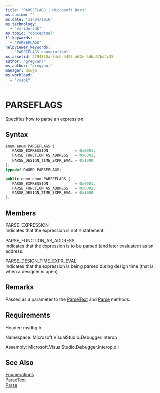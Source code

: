 ```yaml
---
title: "PARSEFLAGS | Microsoft Docs"
ms.custom: ""
ms.date: "11/04/2016"
ms.technology: 
  - "vs-ide-sdk"
ms.topic: "conceptual"
f1_keywords: 
  - "PARSEFLAGS"
helpviewer_keywords: 
  - "PARSEFLAGS enumeration"
ms.assetid: 47943f0a-54cb-4493-a62e-5dba97bd4c35
author: "gregvanl"
ms.author: "gregvanl"
manager: douge
ms.workload: 
  - "vssdk"
---
```

# PARSEFLAGS
Specifies how to parse an expression.  
  
## Syntax  
  
```cpp  
enum enum_PARSEFLAGS {   
   PARSE_EXPRESSION            = 0x0001,  
   PARSE_FUNCTION_AS_ADDRESS   = 0x0002,  
   PARSE_DESIGN_TIME_EXPR_EVAL = 0x1000  
};  
typedef DWORD PARSEFLAGS;  
```  
  
```csharp  
public enum enum_PARSEFLAGS {   
   PARSE_EXPRESSION            = 0x0001,  
   PARSE_FUNCTION_AS_ADDRESS   = 0x0002,  
   PARSE_DESIGN_TIME_EXPR_EVAL = 0x1000  
};  
```  
  
## Members  
 PARSE_EXPRESSION  
 Indicates that the expression is not a statement.  
  
 PARSE_FUNCTION_AS_ADDRESS  
 Indicates that the expression is to be parsed (and later evaluated) as an address.  
  
 PARSE_DESIGN_TIME_EXPR_EVAL  
 Indicates that the expression is being parsed during design time (that is, when a designer is open).  
  
## Remarks  
 Passed as a parameter to the [ParseText](../../../extensibility/debugger/reference/idebugexpressioncontext2-parsetext.md) and [Parse](../../../extensibility/debugger/reference/idebugexpressionevaluator-parse.md) methods.  
  
## Requirements  
 Header: msdbg.h  
  
 Namespace: Microsoft.VisualStudio.Debugger.Interop  
  
 Assembly: Microsoft.VisualStudio.Debugger.Interop.dll  
  
## See Also  
 [Enumerations](../../../extensibility/debugger/reference/enumerations-visual-studio-debugging.md)   
 [ParseText](../../../extensibility/debugger/reference/idebugexpressioncontext2-parsetext.md)   
 [Parse](../../../extensibility/debugger/reference/idebugexpressionevaluator-parse.md)